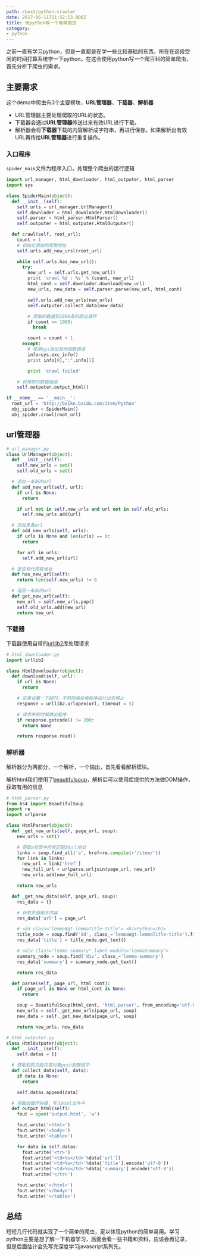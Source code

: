 ```yaml
---
path: /post/python-crawler
date: 2017-06-11T11:52:53.000Z
title: 用python写一个简单爬虫
category:
- python
---
```


之前一直有学习python，但是一直都是在学一些比较基础的东西，所在在这段空闲的时间打算系统学一下python。在这会使用python写一个爬百科的简单爬虫，首先分析下爬虫的需求。

## 主要需求

这个demo中爬虫有3个主要模块，**URL管理器**、**下载器**、**解析器**

* URL管理器主要处理爬取的URL的状态。
* 下载器会通过**URL管理器**传送过来有效URL进行下载。
* 解析器会将**下载器**下载的内容解析成字符串，再进行保存。如果解析出有效URL再传给**URL管理器**进行重复操作。

### 入口程序

`spider_main`文件为程序入口，处理整个爬虫的运行逻辑

<!-- more -->
```python
import url_manager, html_downloader, html_outputer, html_parser
import sys

class SpiderMain(object):
  def __init__(self):
    self.urls = url_manager.UrlManager()
    self.downloder = html_downloader.HtmlDownloader()
    self.parser = html_parser.HtmlParser()
    self.outputer = html_outputer.HtmlOutputer()

  def crawl(self, root_url):
    count = 1
    # 初始化原始的爬取地址
    self.urls.add_new_ursl(root_url)

    while self.urls.has_new_url():
      try:
        new_url = self.urls.get_new_url()
        print 'crawl %d : %s' % (count, new_url)
        html_cont = self.downloder.download(new_url)
        new_urls, new_data = self.parser.parse(new_url, html_cont)

        self.urls.add_new_urls(new_urls)
        self.outputer.collect_data(new_data)

        # 爬取的数据到1000条时跳出循环
        if count == 1000:
          break

        count = count + 1
      except:
        # 使用sys抛出其他函数错误
        info=sys.exc_info()
        print info[0],":",info[1]

        print 'crawl failed'

    # 将爬取的数据组装
    self.outputer.output_html()

if __name__ == '__main__':
  root_url = 'http://baike.baidu.com/item/Python'
  obj_spider = SpiderMain()
  obj_spider.crawl(root_url)
```

## url管理器

```python
# url_manager.py
class UrlManager(object):
  def __init__(self):
    self.new_urls = set()
    self.old_urls = set()

  # 添加一条新的url
  def add_new_url(self, url):
    if url is None:
      return

    if url not in self.new_urls and url not in self.old_urls:
      self.new_urls.add(url)

  # 添加多条url
  def add_new_urls(self, urls):
    if urls is None and len(urls) == 0:
      return

    for url in urls:
      self.add_new_url(url)

  # 是否有代爬取地址
  def has_new_url(self):
    return len(self.new_urls) != 0

  # 返回一条新的url
  def get_new_url(self):
    new_url = self.new_urls.pop()
    self.old_urls.add(new_url)
    return new_url
```

### 下载器

下载器使用自带的[urllib2](https://docs.python.org/2/library/urllib2.html)库处理请求

```python
# html_downloader.py
import urllib2

class HtmlDownloader(object):
  def download(self, url):
    if url is None:
      return

    # 这里设置一下超时，不然网络会使程序运行出现停止
    response = urllib2.urlopen(url, timeout = 5)

    # 请求失败时候跳出程序
    if response.getcode() != 200:
      return None

    return response.read()

```

### 解析器

解析器分为两部分，一个解析，一个输出，首先看看解析模块。

解析html我们使用了[beautifulsoup](https://www.crummy.com/software/BeautifulSoup/bs4/doc/index.zh.html)，解析后可以使用库提供的方法做DOM操作，获取有用的信息

```python
# html_parser.py
from bs4 import BeautifulSoup
import re
import urlparse

class HtmlParser(object):
  def _get_new_urls(self, page_url, soup):
    new_urls = set()

    # 获取a标签中所有匹配的url地址
    links = soup.find_all('a', href=re.compile(r'/item/'))
    for link in links:
      new_url = link['href']
      new_full_url = urlparse.urljoin(page_url, new_url)
      new_urls.add(new_full_url)

    return new_urls

  def _get_new_data(self, page_url, soup):
    res_data = {}

    # 获取页面相关内容
    res_data['url'] = page_url

    # <dd class="lemmaWgt-lemmaTitle-title"> <h1>Python</h1>
    title_node = soup.find('dd', class_='lemmaWgt-lemmaTitle-title').find('h1')
    res_data['title'] = title_node.get_text()

    # <div class="lemma-summary" label-module="lemmaSummary">
    summary_node = soup.find('div', class_='lemma-summary')
    res_data['summary'] = summary_node.get_text()

    return res_data

  def parse(self, page_url, html_cont):
    if page_url is None or html_cont is None:
      return

    soup = BeautifulSoup(html_cont, 'html.parser', from_encoding='utf-8')
    new_urls = self._get_new_urls(page_url, soup)
    new_data = self._get_new_data(page_url, soup)

    return new_urls, new_data

```

```python
# html_outputer.py
class HtmlOutputer(object):
  def __init__(self):
    self.datas = []

  # 获取到的页面内容对象push到数组中
  def collect_data(self, data):
    if data is None:
      return

    self.datas.append(data)

  # 将数组循环拼接，写入html文件中
  def output_html(self):
    fout = open('output.html', 'w')

    fout.write('<html>')
    fout.write('<body>')
    fout.write('<table>')

    for data in self.datas:
      fout.write('<tr>')
      fout.write('<td>%s</td>'%data['url'])
      fout.write('<td>%s</td>'%data['title'].encode('utf-8'))
      fout.write('<td>%s</td>'%data['summary'].encode('utf-8'))
      fout.write('</tr>')

    fout.write('</html>')
    fout.write('</body>')
    fout.write('</table>')
```

## 总结

短短几行代码就实现了一个简单的爬虫，足以体现python的简单易用。学习python主要是想了解一下机器学习，后面会看一些书籍和资料，应该会再记录，但是后面估计会先写完深度学习javascript系列先。
